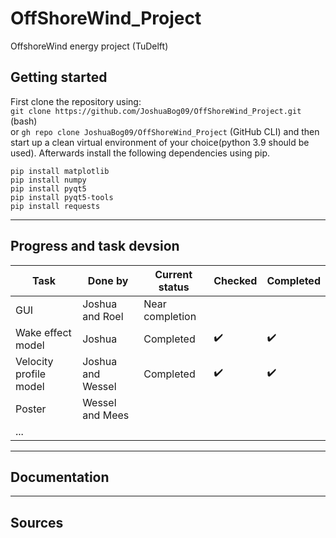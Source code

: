# OffShoreWind_Project
OffshoreWind energy project (TuDelft)

## Getting started
First clone the repository using: <br>
``git clone https://github.com/JoshuaBog09/OffShoreWind_Project.git`` (bash)<br>
or ``gh repo clone JoshuaBog09/OffShoreWind_Project`` (GitHub CLI) and then start up a clean virtual environment of your choice(python 3.9 should be used). Afterwards install the following dependencies using pip.<br>
```
pip install matplotlib
pip install numpy
pip install pyqt5
pip install pyqt5-tools
pip install requests
```


___
## Progress and task devsion
| Task                   | Done by           | Current status  | Checked            | Completed          | 
|------------------------|-------------------|-----------------|--------------------|--------------------|
| GUI                    | Joshua and Roel   | Near completion |                    |                    |
| Wake effect model      | Joshua            | Completed       | :heavy_check_mark: | :heavy_check_mark: |
| Velocity profile model | Joshua and Wessel | Completed       | :heavy_check_mark: | :heavy_check_mark: |
| Poster                 | Wessel and Mees   |                 |                    |                    |
| ...                    |                   |                 |                    |                    |
___

## Documentation

---
## Sources
